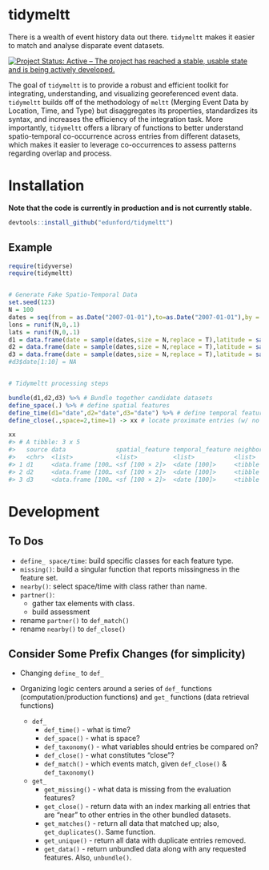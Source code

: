 
<!-- README.md is generated from README.Rmd. Please edit that file -->

# tidymeltt

There is a wealth of event history data out there. `tidymeltt` makes it
easier to match and analyse disparate event datasets.

[![Project Status: Active – The project has reached a stable, usable
state and is being actively
developed.](http://www.repostatus.org/badges/latest/active.svg)](http://www.repostatus.org/#active)

The goal of `tidymeltt` is to provide a robust and efficient toolkit for
integrating, understanding, and visualizing georeferenced event data.
`tidymeltt` builds off of the methodology of `meltt` (Merging Event Data
by Location, Time, and Type) but disaggregates its properties,
standardizes its syntax, and increases the efficiency of the integration
task. More importantly, `tidymeltt` offers a library of functions to
better understand spatio-temporal co-occurrence across entries from
different datasets, which makes it easier to leverage co-occurrences to
assess patterns regarding overlap and process.

# Installation

**Note that the code is currently in production and is not currently
stable.**

``` r
devtools::install_github("edunford/tidymeltt")
```

## Example

``` r
require(tidyverse)
require(tidymeltt)


# Generate Fake Spatio-Temporal Data
set.seed(123)
N = 100
dates = seq(from = as.Date("2007-01-01"),to=as.Date("2007-01-01"),by = "day")
lons = runif(N,0,.1)
lats = runif(N,0,.1)
d1 = data.frame(date = sample(dates,size = N,replace = T),latitude = sample(lats,N,T),longitude = sample(lons,N,T))
d2 = data.frame(date = sample(dates,size = N,replace = T),latitude = sample(lats,N,T),longitude = sample(lons,N,T))
d3 = data.frame(date = sample(dates,size = N,replace = T),latitude = sample(lats,N,T),longitude = sample(lons,N,T))
#d3$date[1:10] = NA


# Tidymeltt processing steps 

bundle(d1,d2,d3) %>% # Bundle together candidate datasets
define_space(.) %>% # define spatial features
define_time(d1="date",d2="date",d3="date") %>% # define temporal features 
define_close(.,space=2,time=1) -> xx # locate proximate entries (w/ no metadata disambiguation)

xx
#> # A tibble: 3 x 5
#>   source data              spatial_feature temporal_feature neighbors      
#>   <chr>  <list>            <list>          <list>           <list>         
#> 1 d1     <data.frame [100… <sf [100 × 2]>  <date [100]>     <tibble [100 ×…
#> 2 d2     <data.frame [100… <sf [100 × 2]>  <date [100]>     <tibble [100 ×…
#> 3 d3     <data.frame [100… <sf [100 × 2]>  <date [100]>     <tibble [100 ×…
```

# Development

## To Dos

  - `define_ space/time`: build specific classes for each feature type.
  - `missing()`: build a singular function that reports missingness in
    the feature set.
  - `nearby()`: select space/time with class rather than name.
  - `partner()`:
      - gather tax elements with class.
      - build assessment
  - rename `partner()` to `def_match()`
  - rename `nearby()` to `def_close()`

## Consider Some Prefix Changes (for simplicity)

  - Changing `define_` to `def_`

  - Organizing logic centers around a series of `def_` functions
    (computation/production functions) and `get_` functions (data
    retrieval functions)
    
      - `def_`
          - `def_time()` - what is time?
          - `def_space()` - what is space?
          - `def_taxonomy()` - what variables should entries be compared
            on?
          - `def_close()` - what constitutes “close”?
          - `def_match()` - which events match, given `def_close()` &
            `def_taxonomy()`
      - `get_`
          - `get_missing()` - what data is missing from the evaluation
            features?
          - `get_close()` - return data with an index marking all
            entries that are “near” to other entries in the other
            bundled datasets.
          - `get_matches()` - return all data that matched up; also,
            `get_duplicates()`. Same function.
          - `get_unique()` - return all data with duplicate entries
            removed.
          - `get_data()` - return unbundled data along with any
            requested features. Also, `unbundle()`.
